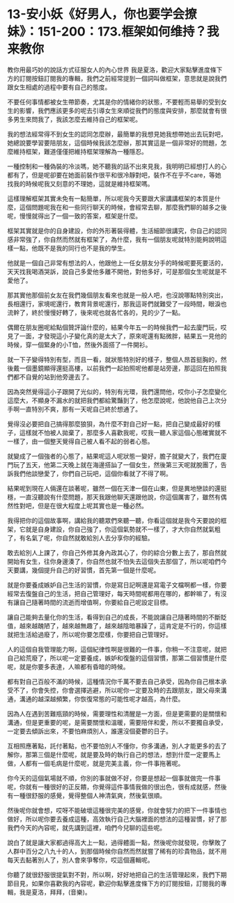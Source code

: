 # 13-安小妖《好男人，你也要学会撩妹》：151-200：173.框架如何维持？我来教你

教你用最巧妙的說話方式征服女人的內心世界 我是夏洛，歡迎大家點擊進度條下方的訂閱按鈕訂閱我的專輯，我們之前經常提到一個詞叫做框架，意思就是說我們跟女生相處的過程中要有自己的態度。

不要任何事情都被女生帶節奏，尤其是你的情緒你的狀態，不要輕而易舉的受到女生的影響，我們應該更多的呢去引導女生來順從我們的態度與安排，那麼就會有很多男生來問我了，我該怎麼去維持自己的框架呢。

我的想法經常得不到女生的認同怎麼辦，最簡單的我想見她我想帶她出去玩對吧，她總說要學習要陪朋友，這個時候我該怎麼辦，那其實這是一個非常好的問題，怎麼維持框架，難道僅僅把維持框架理解為一種隱忍。

一種控制和一種偽裝的冷淡嗎，她不聽我的話不出來見我，我明明已經想打人的心都有了，但是呢卻要在她面前裝作很平和很冷靜對吧，裝作不在乎不care，等她找我的時候呢我又刻意的不理她，這就是維持框架嗎。

這樣理解框架其實未免有一點簡單，所以呢我今天要跟大家講講框架的本質是什麼，這個問題呢我在和一些同行聊天的時候，會經常去聊，那麼我們聊的越多之後呢，慢慢就得出了一個一致的答案，框架是什麼。

框架其實就是你的自身建設，你的外形著裝得體，生活細節很講究，你自己的認同感非常強了，你自然而然就有框架了，為什麼，我有一個朋友呢就特別能夠說明這樣一點，他既不是我的同行也不是我的學生。

他就是一個自己非常有想法的人，他跟他上一任女朋友分手的時候呢要死要活的，天天找我喝酒哭訴，說自己多愛他多離不開他，對他多好，可是那個女生呢就是不愛他了。

那其實他那個前女友在我們幾個朋友看來也就是一般人吧，也沒說哪點特別突出，長相還行，家境呢還行，教育背景呢還行，那我這哥們就難受了一段時間，眼淚也流幹了，終於慢慢好轉了，後來呢也就各忙各的，見的少了一點。

偶爾在朋友圈呢給點個贊評論什麼的，結果今年五一的時候我們一起去廈門玩，哎見了一面，才發現這小子變化真的是太大了，原來呢還有點微胖，結果五一見他的時候，穿一個緊身的小T恤，然後外面搭了一件開衫。

就一下子變得特別有型，而且一看，就狀態特別好的樣子，整個人昂首挺胸的，然後戴一個墨鏡顯得還挺高樓，以前我們一起拍照呢他都是站旁邊，那這回在拍照我們都不自覺的站到他旁邊去了。

因為突然覺得這小子跟開了光似的，特別有光環，我們還問他，哎你小子怎麼變化這麼大，不顯身不漏水的就把我們都給驚豔到了，他怎麼說呢，他說他自己上次分手啊一直特別不爽，那有一天呢自己終於想通了。

覺得沒必要把自己搞得那麼狼狽，為什麼不對自己好一點，把自己變成最好的樣子，這樣就不怕被人拋棄了，那麼多人喜歡我呢，哎我一聽人家這個心態確實就不一樣了，由一個整天覺得自己被人看不起的弱者心態。

就變成了一個強者的心態了，結果呢這人呢狀態一變好，膽子就變大了，我們在廈門玩了五天，他第二天晚上就在海邊搭訕了一個女生，然後第三天呢就脫團了，告訴我們他談戀愛了，你們自己玩吧，這個你看就了不得了啊。

結果呢到現在人倆還在談著呢，雖然一個在天津一個在山東，但是異地戀談的還挺穩，一直沒聽說有什麼問題，那天我跟他聊天還跟他說，你這個厲害了，雖然有偶然性對吧，但是在很大程度上呢其實也是一種必然。

我得把你的這個故事啊，講給我的聽眾們來聽一聽，你看這個就是我今天要說的框架，它就是自身建設，你自己強了，你這個氣勢就不一樣了，才大你自然就氣粗了，有名氣了呢，你自然就敢給別人去分享你的經驗。

敢去給別人上課了，你自己外修其身內政其心了，你的綜合分數上去了，那自然就開始有女生，往你身邊湊了，你自然也就不怕失去這個失去那個了，所以呢咱們今天要講，幾個提升自己的好習慣，首先第一個是什麼呢。

就是你要養成嫉妒自己生活的習慣，你是寫日記啊還是寫電子文檔啊都一樣，你要經常去復盤自己的生活，把自己管理好，每天時間呢都用在哪的，都幹嘛了，有沒有讓自己隨著時間的流逝而增值啊，你要給自己呢設定目標。

讓自己能夠去量化你的生活，看得到自己的成長，不能說讓自己隨著時間的不斷貶值，越來越醜陋了，越來越無趣了，越來越陰暗暴躁了，這肯定是不行的，你這樣就把生活給過廢了，所以呢你要怎麼樣，你要把自己管理好。

人的這個自我管理能力啊，這個紀律性啊是很難的一件事，你稍一不注意呢，就把自己給荒廢了，所以呢一定要養成，嫉妒和復盤的這個習慣，那第二個習慣是什麼呢，就是你要多表達，人嘛都有昏暗的時候。

都有對自己百般不滿的時候，這種情況你千萬不要去自己承受，因為你自己根本承受不了，你會失控，你會選擇逃避，所以呢你一定要及時的去跟朋友，跟父母來溝通，溝通的越深越頻繁，你恢復常態的可能性呢才越高，為什麼。

因為人在遇到苦難瓶頸的時候，需要理性和清醒是一方面，但是更需要的是關懷和溝通，但是更重要的呢，是需要關懷和溫暖，需要陪伴和愛，所以不要獨自承受，一定要去傾訴出來，不要怕麻煩別人，誰還沒個憂鬱的日子。

互相照應著點，託付著點，也不要怕別人不懂你，你多溝通，別人才能更多的去了解你，那第三個是什麼呢，就是要及時的執行自己的想法，想到什麼一定要馬上做，人都有一個毛病是什麼呢，就是完美主義，你一件事拖著呢。

你今天的這個氣場就不順，你別的事就做不好，你要是想起一個事就做完一件事呢，你就有一種很好的正反饋，你覺得這件事情我做的很出色，很有成就感，然後有一種很舒服的感覺，覺得整個人神清氣爽，然後氣很順。

然後呢你就會想，哎呀不能破壞這種很完美的感覺，你就會努力的把下一件事情也做好，所以呢你要去養成這種，高效執行自己大腦裡面的想法的這種習慣，好了那我們今天的內容呢，就先講到這裡，咱們今兒聊的這些呢。

說白了就是讓大家都過得高大上一點，過得體面一點，然後呢你就發現，你擊敗了人群中百分之八九十的人，到那個時候你自然而然就嘗了稀有的珍貴物品，就不用每天去黏著別人了，別人會來爭奪你，哎這個邏輯呢。

你聽了就很舒服很提氣對不對，所以啊，好好地把自己的生活管理起來，我們下期節目見，如果你喜歡我的內容呢，歡迎你點擊進度條下方的訂閱按鈕，訂閱我的專輯，我是夏洛，拜拜，(音樂)。


